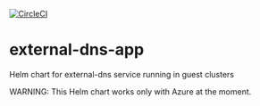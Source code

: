 [![CircleCI](https://circleci.com/gh/giantswarm/external-dnsa-app.svg?style=shield&circle-token=d72accbf6b9aa1c3278233c5d637f8c542d1f911)](https://circleci.com/gh/giantswarm/external-dns-app)

# external-dns-app
Helm chart for external-dns service running in guest clusters

WARNING: This Helm chart works only with Azure at the moment.

